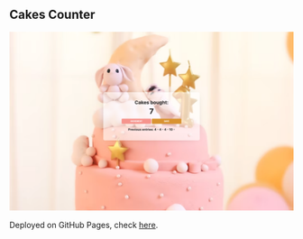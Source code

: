 ## Cakes Counter

![Cakes Counter Screenshot](cakes-counter.png)

Deployed on GitHub Pages, check [here](https://rdpfeifle.github.io/cakes-counter/).
